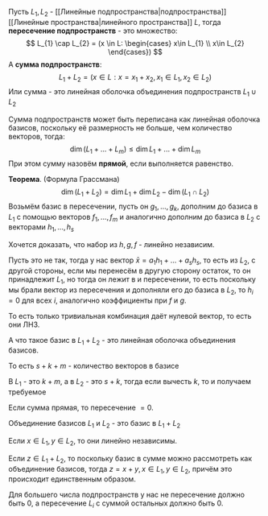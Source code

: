 Пусть $L_{1}, L_{2}$ - [[Линейные подпространства|подпространства]] [[Линейные пространства|линейного пространства]] $L$, тогда **пересечение подпространств** - это множество:
$$
L_{1} \cap L_{2} = (x \in L: \begin{cases}
x\in L_{1} \\
x\in L_{2}
\end{cases})
$$
А **сумма подпространств**:
$$
L_{1} + L_{2} = (x \in L: x = x_{1} + x_{2}, x_{1}\in L_{1}, x_{2} \in L_{2})
$$
Или сумма - это линейная оболочка объединения подпространств $L_{1} \cup L_{2}$

Сумма подпространств может быть переписана как линейная оболочка базисов, поскольку её размерность не больше, чем количество векторов, тогда:
$$
\dim(L_{1} + ... + L_{m}) \leq \dim L_{1} + ... + \dim L_{m}
$$
При этом сумму назовём **прямой**, если выполняется равенство.

**Теорема**. (Формула Грассмана)
$$
\dim (L_{1} + L_{2}) = \dim L_{1} + \dim L_{2} - \dim(L_{1} \cap L_{2})
$$
Возьмём базис в пересечении, пусть он $g_{1}, ..., g_{k}$, дополним до базиса в $L_{1}$ с помощью векторов $f_{1}, ..., f_{m}$ и аналогично дополним до базиса в $L_{2}$ с векторами $h_{1}, ..., h_{s}$

Хочется доказать, что набор из $h, g, f$ - линейно независим.

Пусть это не так, тогда у нас вектор $\bar{x} = a_{1}h_{1} + ... + a_{s}h_{s}$, то есть из $L_{2}$, с другой стороны, если мы перенесём в другую сторону остаток, то он принадлежит $L_{1}$, но тогда он лежит в и пересечении, то есть поскольку мы брали вектор из пересечения и дополняли его до базиса в $L_{2}$, то $h_{i} = 0$ для всех $i$, аналогично коэффициенты при $f$ и $g$.

То есть только тривиальная комбинация даёт нулевой вектор, то есть они ЛНЗ.

А что такое базис в $L_{1} + L_{2}$ - это линейная оболочка объединения базисов.

То есть $s + k + m$ - количество векторов в базисе

В $L_{1}$ - это $k + m$, а в $L_{2}$ - это $s + k$, тогда если вычесть $k$, то и получаем требуемое

Если сумма прямая, то пересечение $= 0$.

Объединение базисов $L_{1}$ и $L_{2}$ - это базис в $L_{1} + L_{2}$

Если $x \in L_{1}, y \in L_{2}$, то они линейно независимы.

Если $z \in L_{1} + L_{2}$, то поскольку базис в сумме можно рассмотреть как объединение базисов, тогда $z = x + y, x \in L_{1}, y \in L_{2}$, причём это происходит единственным образом.

Для большего числа подпространств у нас не пересечение должно быть 0, а пересечение $L_{i}$ с суммой остальных должно быть 0.

